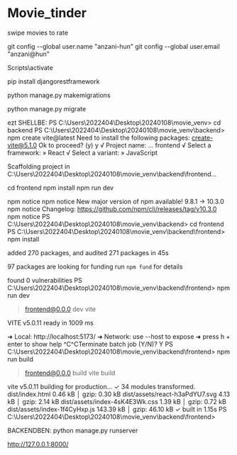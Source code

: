 # Movie_tinder

swipe movies to rate


git config --global user.name "anzani-hun"
git config --global user.email "anzani@hun"


Scripts\activate

pip install djangorestframework

python manage.py makemigrations

python manage.py migrate





ezt SHELLBE:
PS C:\Users\2022404\Desktop\20240108\movie_venv> cd backend
PS C:\Users\2022404\Desktop\20240108\movie_venv\backend> npm create vite@latest
Need to install the following packages:
create-vite@5.1.0
Ok to proceed? (y) y
√ Project name: ... frontend
√ Select a framework: » React
√ Select a variant: » JavaScript

Scaffolding project in C:\Users\2022404\Desktop\20240108\movie_venv\backend\frontend...

  cd frontend
  npm install
  npm run dev

npm notice
npm notice New major version of npm available! 9.8.1 -> 10.3.0
npm notice Changelog: https://github.com/npm/cli/releases/tag/v10.3.0
npm notice
PS C:\Users\2022404\Desktop\20240108\movie_venv\backend> cd frontend
PS C:\Users\2022404\Desktop\20240108\movie_venv\backend\frontend> npm install

added 270 packages, and audited 271 packages in 45s

97 packages are looking for funding
  run `npm fund` for details

found 0 vulnerabilities
PS C:\Users\2022404\Desktop\20240108\movie_venv\backend\frontend> npm run dev

> frontend@0.0.0 dev
> vite


  VITE v5.0.11  ready in 1009 ms

  ➜  Local:   http://localhost:5173/
  ➜  Network: use --host to expose
  ➜  press h + enter to show help
^C^CTerminate batch job (Y/N)? Y
PS C:\Users\2022404\Desktop\20240108\movie_venv\backend\frontend> npm run build

> frontend@0.0.0 build
> vite build

vite v5.0.11 building for production...
✓ 34 modules transformed.
dist/index.html                   0.46 kB │ gzip:  0.30 kB
dist/assets/react-h3aPdYU7.svg    4.13 kB │ gzip:  2.14 kB
dist/assets/index-4sK4E3Wk.css    1.39 kB │ gzip:  0.72 kB
dist/assets/index-1f4CyHxp.js   143.39 kB │ gzip: 46.10 kB
✓ built in 1.15s
PS C:\Users\2022404\Desktop\20240108\movie_venv\backend\frontend> 



BACKENDBEN: python manage.py runserver

http://127.0.0.1:8000/

